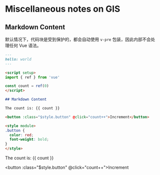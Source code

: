 <!--
 * @Author: AsinGrio
 * @Date: 2024-07-05 10:47:03
 * @LastEditors: AsinGrio
 * @LastEditTime: 2024-07-05 14:00:26
 * @FilePath: \zxd-blog\docs\gis\01.md
-->

# Miscellaneous notes on GIS

<script setup>
import { ref } from 'vue'

const count = ref(0)
</script>

## Markdown Content

默认情况下，代码块是受到保护的，都会自动使用 `v-pre` 包装，因此内部不会处理任何 Vue 语法。

```md
---
hello: world
---

<script setup>
import { ref } from 'vue'

const count = ref(0)
</script>

## Markdown Content

The count is: {{ count }}

<button :class="$style.button" @click="count++">Increment</button>

<style module>
.button {
  color: red;
  font-weight: bold;
}
</style>
```

The count is: {{ count }}

<button :class="$style.button" @click="count++">Increment</button>

<style module>
.button {
  color: red;
  font-weight: bold;
}
</style>
